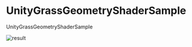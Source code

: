 # UnityGrassGeometryShaderSample
UnityGrassGeometryShaderSample

![result](https://github.com/golden-duck2/UnityGrassGeometryShaderSample/blob/master/grass.gif?raw=true)


